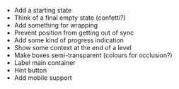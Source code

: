 - Add a starting state
- Think of a final empty state (confetti?)
- Add something for wrapping
- Prevent position from getting out of sync
- Add some kind of progress indication
- Show some context at the end of a level
- Make boxes semi-transparent (colours for occlusion?)
- Label main container
- Hint button
- Add mobile support
